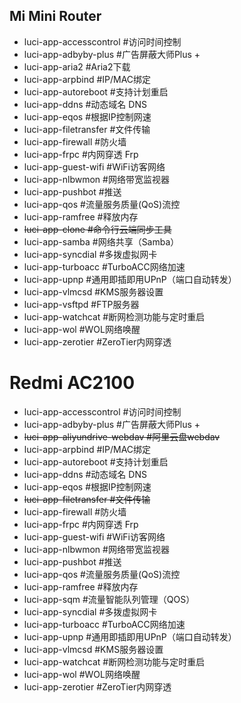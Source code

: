 ## Mi Mini Router
- luci-app-accesscontrol    #访问时间控制
- luci-app-adbyby-plus      #广告屏蔽大师Plus +
- luci-app-aria2            #Aria2下载
- luci-app-arpbind          #IP/MAC绑定
- luci-app-autoreboot       #支持计划重启
- luci-app-ddns             #动态域名 DNS
- luci-app-eqos             #根据IP控制网速
- luci-app-filetransfer     #文件传输
- luci-app-firewall         #防火墙
- luci-app-frpc             #内网穿透 Frp
- luci-app-guest-wifi       #WiFi访客网络
- luci-app-nlbwmon          #网络带宽监视器
- luci-app-pushbot          #推送
- luci-app-qos              #流量服务质量(QoS)流控
- luci-app-ramfree          #释放内存
- ~~luci-app-clone            #命令行云端同步工具~~
- luci-app-samba            #网络共享（Samba）
- luci-app-syncdial         #多拨虚拟网卡         
- luci-app-turboacc         #TurboACC网络加速
- luci-app-upnp             #通用即插即用UPnP（端口自动转发）
- luci-app-vlmcsd           #KMS服务器设置
- luci-app-vsftpd           #FTP服务器
- luci-app-watchcat         #断网检测功能与定时重启
- luci-app-wol              #WOL网络唤醒
- luci-app-zerotier         #ZeroTier内网穿透

# Redmi AC2100
- luci-app-accesscontrol    #访问时间控制
- luci-app-adbyby-plus      #广告屏蔽大师Plus +
- ~~luci-app-aliyundrive-webdav #阿里云盘webdav~~
- luci-app-arpbind          #IP/MAC绑定
- luci-app-autoreboot       #支持计划重启
- luci-app-ddns             #动态域名 DNS
- luci-app-eqos             #根据IP控制网速
- ~~luci-app-filetransfer     #文件传输~~
- luci-app-firewall         #防火墙
- luci-app-frpc             #内网穿透 Frp
- luci-app-guest-wifi       #WiFi访客网络
- luci-app-nlbwmon          #网络带宽监视器
- luci-app-pushbot          #推送
- luci-app-qos              #流量服务质量(QoS)流控
- luci-app-ramfree          #释放内存
- luci-app-sqm              #流量智能队列管理（QOS）
- luci-app-syncdial         #多拨虚拟网卡         
- luci-app-turboacc         #TurboACC网络加速
- luci-app-upnp             #通用即插即用UPnP（端口自动转发）
- luci-app-vlmcsd           #KMS服务器设置
- luci-app-watchcat         #断网检测功能与定时重启
- luci-app-wol              #WOL网络唤醒
- luci-app-zerotier         #ZeroTier内网穿透
